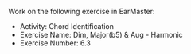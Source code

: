 Work on the following exercise in EarMaster:
- Activity: Chord Identification
- Exercise Name: Dim, Major(b5) & Aug - Harmonic
- Exercise Number: 6.3
